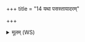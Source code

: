 +++
title = "14 यथा पसस्तायादरम्"

+++
<details><summary>मूलम् (WS)</summary>

यथा पसस्तायादरं वातेन स्थूलभं कृतम् ।  
यावत् परस्वतः पसस्तावन् मे वर्धतां पसः ॥ १६ ॥
</details>